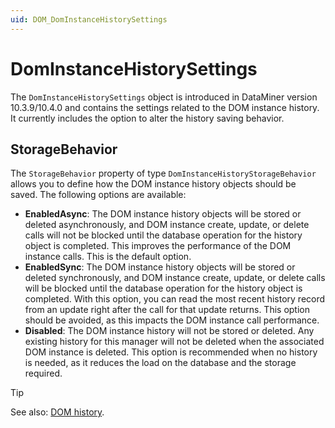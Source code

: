 ```yaml
---
uid: DOM_DomInstanceHistorySettings
---
```


# DomInstanceHistorySettings

The `DomInstanceHistorySettings` object is introduced in DataMiner version 10.3.9/10.4.0<!-- RN 36785 --> and contains the settings related to the DOM instance history. It currently includes the option to alter the history saving behavior.

## StorageBehavior

The `StorageBehavior` property of type `DomInstanceHistoryStorageBehavior` allows you to define how the DOM instance history objects should be saved. The following options are available:

- **EnabledAsync**: The DOM instance history objects will be stored or deleted asynchronously, and DOM instance create, update, or delete calls will not be blocked until the database operation for the history object is completed. This improves the performance of the DOM instance calls. This is the default option.
- **EnabledSync**: The DOM instance history objects will be stored or deleted synchronously, and DOM instance create, update, or delete calls will be blocked until the database operation for the history object is completed. With this option, you can read the most recent history record from an update right after the call for that update returns. This option should be avoided, as this impacts the DOM instance call performance.
- **Disabled**: The DOM instance history will not be stored or deleted. Any existing history for this manager will not be deleted when the associated DOM instance is deleted. This option is recommended when no history is needed, as it reduces the load on the database and the storage required.

> [!TIP]
> See also: [DOM history](xref:DOM_history).
